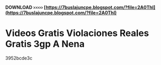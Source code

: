 **DOWNLOAD ››››› [https://7buslajuncpe.blogspot.com/?file=2A0ThI](https://7buslajuncpe.blogspot.com/?file=2A0ThI)**


 
# Videos Gratis Violaciones Reales Gratis 3gp A Nena
 
  3952bcde3c
 
